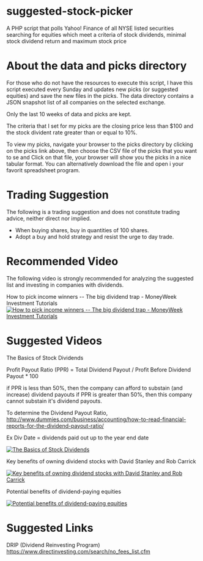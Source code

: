 suggested-stock-picker
======================

A PHP script that polls Yahoo! Finance of all NYSE listed securities searching for equities which meet a criteria of stock dividends, minimal stock dividend return and maximum stock price

About the data and picks directory
==================================
For those who do not have the resources to execute this script, I have this script executed every Sunday and updates new picks (or suggested equities) and save the new files in the picks. The data directory contains a JSON snapshot list of all companies on the selected exchange.

Only the last 10 weeks of data and picks are kept.

The criteria that I set for my picks are the closing price less than $100 and the stock divident rate greater than or equal to 10%.

To view my picks, navigate your browser to the picks directory by clicking on the picks link above, then choose the CSV file of the picks that you want to se and Click on that file, your browser will show you the picks in a nice tabular format. You can alternatively download the file and open i your favorit spreadsheet program.

Trading Suggestion
==================
The following is a trading suggestion and does not constitute trading advice, neither direct nor implied.

- When buying shares, buy in quantities of 100 shares. 
- Adopt a buy and hold strategy and resist the urge to day trade.


Recommended Video
=================

The following video is strongly recommended for analyzing the suggested list and investing in companies with dividends.

How to pick income winners -- The big dividend trap - MoneyWeek Investment Tutorials
[![How to pick income winners -- The big dividend trap - MoneyWeek Investment Tutorials](http://img.youtube.com/vi/zBEoukbuT38/0.jpg)](http://www.youtube.com/watch?v=zBEoukbuT38)

Suggested Videos
================

The Basics of Stock Dividends

Profit Payout Ratio (PPR) = Total Dividend Payout / Profit Before Dividend Payout * 100

if PPR is less than 50%, then the company can afford to substain (and increase) dividend payouts
if PPR is greater than 50%, then this company cannot substain it's dividend payouts.

To determine the Dividend Payout Ratio, http://www.dummies.com/business/accounting/how-to-read-financial-reports-for-the-dividend-payout-ratio/

Ex Div Date = dividends paid out up to the year end date

[![The Basics of Stock Dividends](http://img.youtube.com/vi/nIINBjajVeA/0.jpg)](http://www.youtube.com/watch?v=nIINBjajVeA)

Key benefits of owning dividend stocks with David Stanley and Rob Carrick

[![Key benefits of owning dividend stocks with David Stanley and Rob Carrick](http://img.youtube.com/vi/Es-1gTbhTrg/0.jpg)](http://www.youtube.com/watch?v=Es-1gTbhTrg)

Potential benefits of dividend-paying equities

[![Potential benefits of dividend-paying equities](http://img.youtube.com/vi/2hwMU1F-Kis/0.jpg)](http://www.youtube.com/watch?v=2hwMU1F-Kis)




Suggested Links
===============

DRIP (Dividend Reinvesting Program)
https://www.directinvesting.com/search/no_fees_list.cfm

